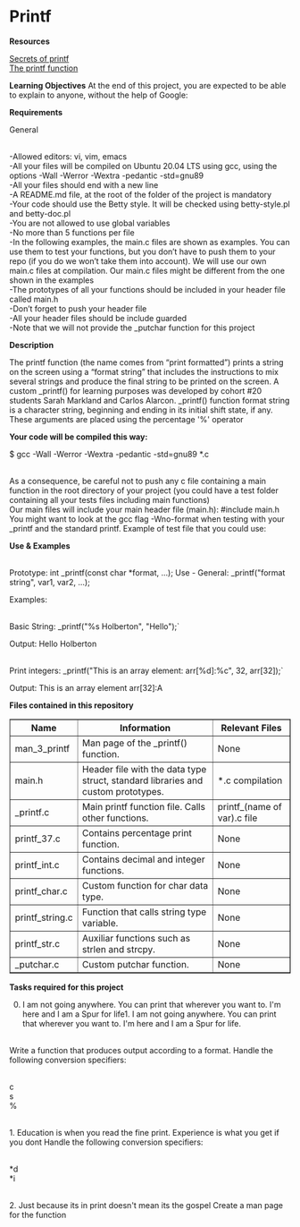
<h1><b> Printf </b></h1>


<b>Resources</b>

<a href="https://s3.eu-west-3.amazonaws.com/hbtn.intranet/uploads/misc/2022/11/d38f88e96a617135804dca9f9c49632751e06aa7.pdf?X-Amz-Algorithm=AWS4-HMAC-SHA256&X-Amz-Credential=AKIA4MYA5JM5DUTZGMZG%2F20230313%2Feu-west-3%2Fs3%2Faws4_request&X-Amz-Date=20230313T003259Z&X-Amz-Expires=86400&X-Amz-SignedHeaders=host&X-Amz-Signature=03f267a6bae2fd1dc0533a884cbfa9b67ff43370e2bec3bf8b18698793eacb90"> Secrets of printf</a>
<br><a href="https://www.it.uc3m.es/pbasanta/asng/course_notes/input_output_printf_en.html#:~:text=8.3.-,4.,be%20printed%20on%20the%20screen"> The printf function</a>

<b>Learning Objectives</b>
At the end of this project, you are expected to be able to explain to anyone, without the help of Google:

<b>Requirements</b>

General

<br>-Allowed editors: vi, vim, emacs
<br>-All your files will be compiled on Ubuntu 20.04 LTS using gcc, using the options -Wall -Werror -Wextra -pedantic -std=gnu89
<br>-All your files should end with a new line
<br>-A README.md file, at the root of the folder of the project is mandatory
<br>-Your code should use the Betty style. It will be checked using betty-style.pl and betty-doc.pl
<br>-You are not allowed to use global variables
<br>-No more than 5 functions per file
<br>-In the following examples, the main.c files are shown as examples. You can use them to test your functions, but you don’t have to push them to your repo (if you do we won’t take them into account). We will use our own main.c files at compilation. Our main.c files might be different from the one shown in the examples
<br>-The prototypes of all your functions should be included in your header file called main.h
<br>-Don’t forget to push your header file
<br>-All your header files should be include guarded
<br>-Note that we will not provide the _putchar function for this project

<b>Description</b>

The printf function (the name comes from “print formatted”) prints a string on the screen using a “format string” that includes the instructions to mix several strings and produce the final string to be printed on the screen.    A custom _printf() for learning purposes was developed by cohort #20 students Sarah Markland and Carlos Alarcon.  _printf() function format string is a character string, beginning and ending in its initial shift state, if any. These arguments are placed using the percentage '%' operator

 
<b>Your code will be compiled this way: </b>

$ gcc -Wall -Werror -Wextra -pedantic -std=gnu89 *.c

<br>As a consequence, be careful not to push any c file containing a main function in the root directory of your project (you could have a test folder containing all your tests files including main functions)
<br>Our main files will include your main header file (main.h): #include main.h
<br>You might want to look at the gcc flag -Wno-format when testing with your _printf and the standard printf. Example of test file that you could use:

<b>Use & Examples </b>

<br>Prototype: int _printf(const char *format, ...); Use - General: _printf("format string", var1, var2, ...);

Examples:

<br>Basic String: _printf("%s Holberton", "Hello");`

Output: Hello Holberton

<br>Print integers: _printf("This is an array element: arr[%d]:%c", 32, arr[32]);`

Output: This is an array element arr[32]:A


<b>Files contained in this repository</b>

<TABLE BORDER>
	<TR>
		<TH>Name</TH> <TH>Information</TH> <TH>Relevant Files</TH>
	</TR>
	<TR>
		<TD>man_3_printf</TD> <TD>Man page of the _printf() function.</TD> <TD>None</TD>
	</TR>
	<TR>
		<TD>main.h</TD> <TD>Header file with the data type struct, standard libraries and custom prototypes.</TD> <TD>*.c compilation</TD>
	</TR>
        <TR>
		<TD>_printf.c</TD> <TD>Main printf function file. Calls other functions.</TD> <TD>printf_(name of var).c file</TD>
	</TR>
        <TR>
		<TD>printf_37.c</TD> <TD>Contains percentage print function.</TD> <TD>None</TD>
	</TR>
        <TR>
		<TD>printf_int.c</TD> <TD>Contains decimal and integer functions.</TD> <TD>None</TD>
	</TR>
        <TR>
		<TD>printf_char.c</TD> <TD>Custom function for char data type.</TD> <TD>None</TD>
	</TR>
        <TR>
		<TD>printf_string.c</TD> <TD>Function that calls string type variable.</TD> <TD>None</TD>
	</TR>
         <TR>
		<TD>printf_str.c</TD> <TD>Auxiliar functions such as strlen and strcpy.</TD> <TD>None</TD>
	</TR>
        <TR>
		<TD>_putchar.c</TD> <TD>Custom putchar function.</TD> <TD>None</TD>
	</TR>   
</TABLE>

<b>Tasks required for this project</b>

0. I am not going anywhere. You can print that wherever you want to. I'm here and I am a Spur for life1. I am not going anywhere. You can print that wherever you want to. I'm here and I am a Spur for life.

<br>Write a function that produces output according to a format. Handle the following conversion specifiers:

<br>c
<br>s
<br>%

<br>1. Education is when you read the fine print. Experience is what you get if you dont
Handle the following conversion specifiers:

<br>*d
<br>*i

<br>2. Just because its in print doesn't mean its the gospel
Create a man page for the function
